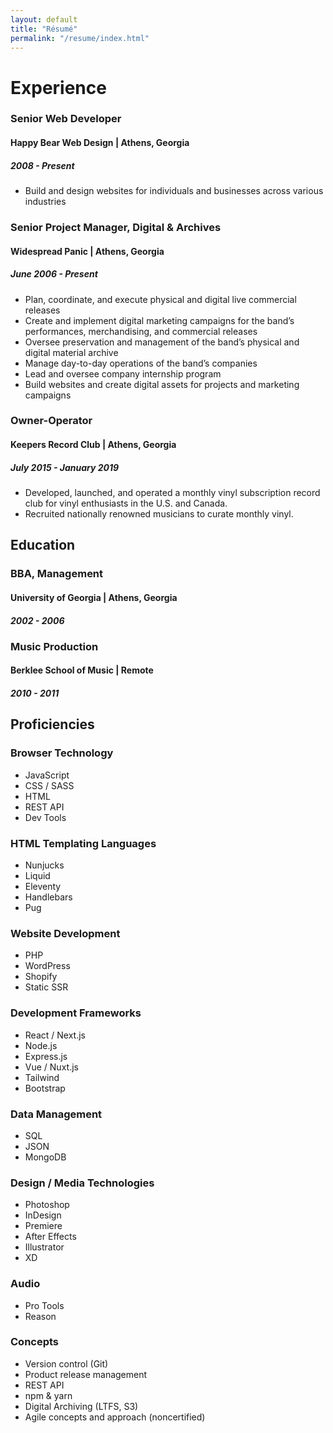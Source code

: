 ```yaml
---
layout: default
title: "Résumé"
permalink: "/resume/index.html"
---
```


# Experience

### Senior Web Developer
#### Happy Bear Web Design | Athens, Georgia
##### 2008 - Present

* Build and design websites for individuals and businesses across various industries

### Senior Project Manager, Digital & Archives
#### Widespread Panic | Athens, Georgia
##### June 2006 - Present

- Plan, coordinate, and execute physical and digital live commercial releases
- Create and implement digital marketing campaigns for the band’s performances, merchandising, and commercial releases
- Oversee preservation and management of the band’s physical and digital material archive
- Manage day-to-day operations of the band’s companies
- Lead and oversee company internship program
- Build websites and create digital assets for projects and marketing campaigns

### Owner-Operator
#### Keepers Record Club | Athens, Georgia
##### July 2015 - January 2019

* Developed, launched, and operated a monthly vinyl subscription record club for vinyl enthusiasts in the U.S. and Canada.
* Recruited nationally renowned musicians to curate monthly vinyl.

## Education

### BBA, Management
#### University of Georgia | Athens, Georgia
##### 2002 - 2006

### Music Production
#### Berklee School of Music | Remote
##### 2010 - 2011

## Proficiencies

### Browser Technology
* JavaScript
* CSS / SASS
* HTML
* REST API
* Dev Tools

### HTML Templating Languages
* Nunjucks
* Liquid
* Eleventy
* Handlebars
* Pug

### Website Development
* PHP
* WordPress
* Shopify
* Static SSR

### Development Frameworks
* React / Next.js
* Node.js
* Express.js
* Vue / Nuxt.js
* Tailwind
* Bootstrap

### Data Management
* SQL
* JSON
* MongoDB

### Design / Media Technologies 
* Photoshop
* InDesign
* Premiere
* After Effects
* Illustrator
* XD

### Audio
* Pro Tools
* Reason

### Concepts
* Version control (Git)
* Product release management
* REST API
* npm & yarn
* Digital Archiving (LTFS, S3)
* Agile concepts and approach (noncertified)
